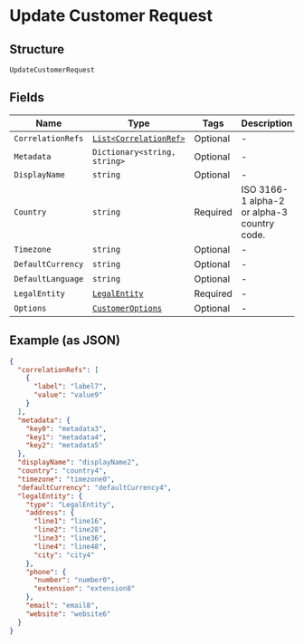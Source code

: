 
# Update Customer Request

## Structure

`UpdateCustomerRequest`

## Fields

| Name | Type | Tags | Description |
|  --- | --- | --- | --- |
| `CorrelationRefs` | [`List<CorrelationRef>`](../../doc/models/correlation-ref.md) | Optional | - |
| `Metadata` | `Dictionary<string, string>` | Optional | - |
| `DisplayName` | `string` | Optional | - |
| `Country` | `string` | Required | ISO 3166-1 alpha-2 or alpha-3 country code. |
| `Timezone` | `string` | Optional | - |
| `DefaultCurrency` | `string` | Optional | - |
| `DefaultLanguage` | `string` | Optional | - |
| `LegalEntity` | [`LegalEntity`](../../doc/models/legal-entity.md) | Required | - |
| `Options` | [`CustomerOptions`](../../doc/models/customer-options.md) | Optional | - |

## Example (as JSON)

```json
{
  "correlationRefs": [
    {
      "label": "label7",
      "value": "value9"
    }
  ],
  "metadata": {
    "key0": "metadata3",
    "key1": "metadata4",
    "key2": "metadata5"
  },
  "displayName": "displayName2",
  "country": "country4",
  "timezone": "timezone0",
  "defaultCurrency": "defaultCurrency4",
  "legalEntity": {
    "type": "LegalEntity",
    "address": {
      "line1": "line16",
      "line2": "line28",
      "line3": "line36",
      "line4": "line48",
      "city": "city4"
    },
    "phone": {
      "number": "number0",
      "extension": "extension8"
    },
    "email": "email8",
    "website": "website6"
  }
}
```


